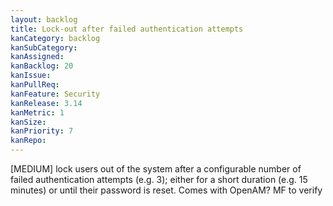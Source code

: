 ```yaml
---
layout: backlog
title: Lock-out after failed authentication attempts
kanCategory: backlog
kanSubCategory:
kanAssigned:
kanBacklog: 20
kanIssue:
kanPullReq:
kanFeature: Security
kanRelease: 3.14
kanMetric: 1
kanSize:
kanPriority: 7
kanRepo: 
---
```

[MEDIUM] lock users out of the system after a configurable number of failed authentication attempts (e.g. 3); either for a short duration (e.g. 15 minutes) or until their password is reset. Comes with OpenAM? MF to verify
